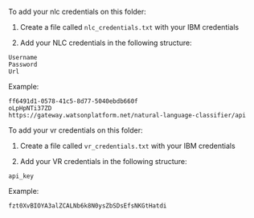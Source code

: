 To add your nlc credentials on this folder:

1. Create a file called `nlc_credentials.txt` with your IBM credentials

2. Add your NLC credentials in the following structure:

```
Username
Password
Url
```

Example:

```
ff6491d1-0578-41c5-8d77-5040ebdb660f
oLpHpNTi37ZD
https://gateway.watsonplatform.net/natural-language-classifier/api
```

To add your vr credentials on this folder:

1. Create a file called `vr_credentials.txt` with your IBM credentials

2. Add your VR credentials in the following structure:

```
api_key
```

Example:

```
fzt0XvBIOYA3alZCALNb6k8N0ysZbSDsEfsNKGtHatdi
```

